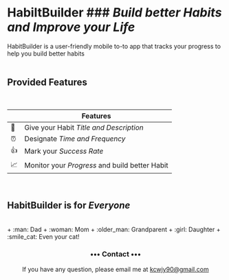 
# HabiltBuilder ### _Build better Habits and Improve your Life_
HabitBuilder is a user-friendly mobile to-to app that tracks your progress to help you build better habits 
<br>
<br>

## Provided Features
<br>

|         | Features  |
----------|-----------------
:pencil: | Give your Habit _Title and Description_ 
:alarm_clock: | Designate _Time and Frequency_
:thumbsup: | Mark your _Success Rate_  
:chart_with_upwards_trend: | Monitor your _Progress_ and build better Habit

<br>

## HabitBuilder is for _Everyone_
<br>
+ :man: Dad 
+ :woman: Mom
+ :older_man: Grandparent
+ :girl: Daughter
+ :smile_cat: Even your cat!

<br>

<h3 align="center">••• Contact •••</h3>
<p align="center">
 If you have any question, please email me at 
<a href="mailto:kcwjy90@gmail.com">kcwjy90@gmail.com</a>
</p>
